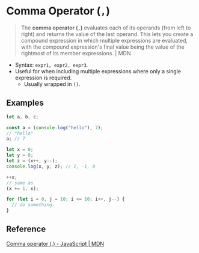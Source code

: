 # Comma Operator (`,`)
> The **comma operator (`,`)** evaluates each of its operands (from left to right) and returns the value of the last operand. This lets you create a compound expression in which multiple expressions are evaluated, with the compound expression's final value being the value of the rightmost of its member expressions. | MDN

- Syntax: `expr1, expr2, expr3`.
- Useful for when including multiple expressions where only a single expression is required.
  - Usually wrapped in `()`.

## Examples
```js
let a, b, c;
```
```js
const a = (console.log("hello"), 7);
// "hello"
a; // 7
```
```js
let x = 0;
let y = 0;
let z = (x++, y--);
console.log(x, y, z); // 1, -1, 0
```
```js
++x;
// same as
(x += 1, x);
```
```js
for (let i = 0, j = 10; i <= 10; i++, j--) {
  // do something.
}
```

## Reference
[Comma operator (,) - JavaScript | MDN](https://developer.mozilla.org/en-US/docs/Web/JavaScript/Reference/Operators/Comma_Operator)  
